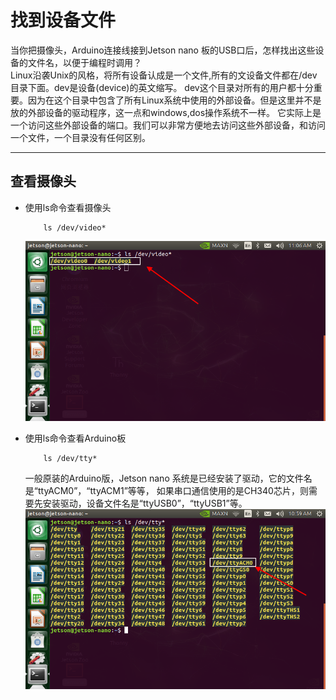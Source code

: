 # 找到设备文件
当你把摄像头，Arduino连接线接到Jetson nano 板的USB口后，怎样找出这些设备的文件名，以便于编程时调用？</br>
Linux沿袭Unix的风格，将所有设备认成是一个文件,所有的文设备文件都在/dev目录下面。dev是设备(device)的英文缩写。
dev这个目录对所有的用户都十分重要。因为在这个目录中包含了所有Linux系统中使用的外部设备。但是这里并不是放的外部设备的驱动程序，这一点和windows,dos操作系统不一样。
它实际上是一个访问这些外部设备的端口。我们可以非常方便地去访问这些外部设备，和访问一个文件，一个目录没有任何区别。</br>
***
## 查看摄像头
- 使用ls命令查看摄像头
    ```
        ls /dev/video*
    ``` 
 
    ![video](https://github.com/lonerlin/SelfDrivingCVCar/blob/testing/Tutorial/pic/video.png)

- 使用ls命令查看Arduino板
    ```
        ls /dev/tty*
    ```
  一般原装的Arduino版，Jetson nano 系统是已经安装了驱动，它的文件名是“ttyACM0”，“ttyACM1”等等，
  如果串口通信使用的是CH340芯片，则需要先安装驱动，设备文件名是“ttyUSB0”，“ttyUSB1”等。</br>
    ![arduino](https://github.com/lonerlin/SelfDrivingCVCar/blob/testing/Tutorial/pic/arduino.png)

